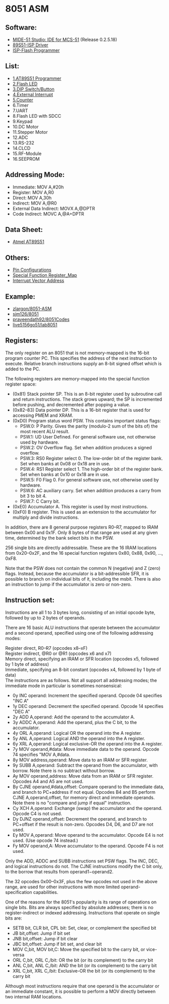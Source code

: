 8051 ASM
====================

## Software:
- [MIDE-51 Studio: IDE for MCS-51](http://www.opcube.com/software/midepack02518.exe) (Release 0.2.5.18)
- [89S51-ISP Driver](https://www.dropbox.com/s/ad67lrqpj0yhbqh/Driver.rar?dl=1)
- [ISP-Flash Programmer](https://www.dropbox.com/s/bnw50hy2odxwcvy/ISP-30a.zip?dl=1)

## List:
- [1.AT89S51 Programmer](https://raw.githubusercontent.com/hearsilent/8051-asm/master/1.AT89S51%20Programmer.jpg)
- [2.Flash LED](https://github.com/hearsilent/8051-asm/blob/master/2.Flash%20LED.asm)
- [3.DIP Switch/Button](https://github.com/hearsilent/8051-asm/blob/master/3.DIP%20Switch_Button.asm)
- [4.External Interrupt](https://github.com/hearsilent/8051-asm/blob/master/4.External%20Interrupt.asm)
- [5.Counter](https://github.com/hearsilent/8051-asm/blob/master/5.Counter.asm)
- 6.Timer
- 7.UART
- 8.Flash LED with SDCC
- 9.Keypad
- 10.DC Motor
- 11.Stepper Motor
- 12.ADC
- 13.RS-232
- 14.CLCD
- 15.RF-Module
- 16.SEEPROM

## Addressing Mode:
- Immediate: MOV A,#20h
- Register: MOV A,R0
- Direct: MOV A,30h
- Indirect: MOV A,@R0
- External Data Indirect: MOVX A,@DPTR
- Code Indirect: MOVC A,@A+DPTR 

## Data Sheet:
- [Atmel AT89S51](http://www.keil.com/dd/docs/datashts/atmel/at89s51_ds.pdf)
    
## Others:
- [Pin Configurations](https://raw.githubusercontent.com/hearsilent/8051-asm/master/Pin_Configurations.gif)
- [Special Function Register_Map](https://raw.githubusercontent.com/hearsilent/8051-asm/master/Special_Function_Register_Map.gif)
- [Interrupt Vector Address](https://raw.githubusercontent.com/hearsilent/8051-asm/master/Interrupt_Vector_Address.gif)
   
## Example:
- [zlargon/8051-ASM](https://github.com/zlargon/8051-ASM)
- [sjm126/8051](https://github.com/sjm126/8051)
- [praveendath92/8051Codes](https://github.com/praveendath92/8051Codes)
- [live5156go51/lab8051](https://github.com/live5156go51/lab8051)
      
## Registers:
The only register on an 8051 that is not memory-mapped is the 16-bit program counter PC. This specifies the address of the next instruction to execute. Relative branch instructions supply an 8-bit signed offset which is added to the PC.   
   
The following registers are memory-mapped into the special function register space:   

- (0x81) Stack pointer SP. This is an 8-bit register used by subroutine call and return instructions. The stack grows upward; the SP is incremented before pushing, and decremented after popping a value.
- (0x82–83) Data pointer DP. This is a 16-bit register that is used for accessing PMEM and XRAM.
- (0xD0) Program status word PSW. This contains important status flags:
	- PSW.0: P Parity. Gives the parity (modulo-2 sum of the bits of) the most recent ALU result.
	- PSW.1: UD User Defined. For general software use, not otherwise used by hardware.
	- PSW.2: OV Overflow flag. Set when addition produces a signed overflow.
	- PSW.3: RS0 Register select 0. The low-order bit of the register bank. Set when banks at 0x08 or 0x18 are in use.
	- PSW.4: RS1 Register select 1. The high-order bit of the register bank. Set when banks at 0x10 or 0x18 are in use.
	- PSW.5: F0 Flag 0. For general software use, not otherwise used by hardware.
	- PSW.6: AC auxiliary carry. Set when addition produces a carry from bit 3 to bit 4.
	- PSW.7: C Carry bit.
- (0xE0) Accumulator A. This register is used by most instructions.
- (0xF0) B register. This is used as an extension to the accumulator for multiply and divide instructions.
   
In addition, there are 8 general purpose registers R0–R7, mapped to IRAM between 0x00 and 0x1F. Only 8 bytes of that range are used at any given time, determined by the bank select bits in the PSW.   
   
256 single bits are directly addressable. These are the 16 IRAM locations from 0x20–0x2F, and the 16 special function registers 0x80, 0x88, 0x90, …, 0xF8.   

Note that the PSW does not contain the common N (negative) and Z (zero) flags. Instead, because the accumulator is a bit-addressible SFR, it is possible to branch on individual bits of it, including the msbit. There is also an instruction to jump if the accumulator is zero or non-zero.   
   
## Instruction set:
Instructions are all 1 to 3 bytes long, consisting of an initial opcode byte, followed by up to 2 bytes of operands.   
   
There are 16 basic ALU instructions that operate between the accumulator and a second operand, specified using one of the following addressing modes:   
   
Register direct, R0–R7 (opcodes x8–xF)   
Register indirect, @R0 or @R1 (opcodes x6 and x7)   
Memory direct, specifying an IRAM or SFR location (opcodes x5, followed by 1 byte of address)   
Immediate, specifying an 8-bit constant (opcodes x4, followed by 1 byte of data)   
The instructions are as follows. Not all support all addressing modes; the immediate mode in particular is sometimes nonsensical:   

- 0y INC operand: Increment the specified operand. Opcode 04 specifies "INC A"
- 1y DEC operand: Decrement the specified operand. Opcode 14 specifies "DEC A"
- 2y ADD A,operand: Add the operand to the accumulator A.
- 3y ADDC A,operand: Add the operand, plus the C bit, to the accumulator.
- 4y ORL A,operand: Logical OR the operand into the A register.
- 5y ANL A,operand: Logical AND the operand into the A register.
- 6y XRL A,operand: Logical exclusive-OR the operand into the A register.
- 7y MOV operand,#data: Move immediate data to the operand. Opcode 74 specifies "MOV A,#data.
- 8y MOV address,operand: Move data to an IRAM or SFR register.
- 9y SUBB A,operand: Subtract the operand from the accumulator, with borrow. Note there is no subtract without borrow.
- Ay MOV operand,address: Move data from an IRAM or SFR register. Opcodes A4 and A5 are not used.
- By CJNE operand,#data,offset: Compare operand to the immediate data, and branch to PC+address if not equal. Opcodes B4 and B5 perform CJNE A,operand,offset, for memory direct and immediate operands. Note there is no "compare and jump if equal" instruction.
- Cy XCH A,operand: Exchange (swap) the accumulator and the operand. Opcode C4 is not used.
- Dy DJNZ operand,offset: Decrement the operand, and branch to PC+offset if the result is non-zero. Opcodes D4, D6, and D7 are not used.
- Ey MOV A,operand: Move operand to the accumulator. Opcode E4 is not used. (Use opcode 74 instead.)
- Fy MOV operand,A: Move accumulator to the operand. Opcode F4 is not used.

Only the ADD, ADDC and SUBB instructions set PSW flags. The INC, DEC, and logical instructions do not. The CJNE instructions modify the C bit only, to the borrow that results from operand1−operand2.   
   
The 32 opcodes 0x00–0x3F, plus the few opcodes not used in the above range, are used for other instructions with more limited operand-specification capabilities.   
   
One of the reasons for the 8051's popularity is its range of operations on single bits. Bits are always specified by absolute addresses; there is no register-indirect or indexed addressing. Instructions that operate on single bits are:   
   
- SETB bit, CLR bit, CPL bit: Set, clear, or complement the specified bit   
- JB bit,offset: Jump if bit set   
- JNB bit,offset: Jump if bit clear   
- JBC bit,offset: Jump if bit set, and clear bit   
- MOV C,bit, MOV bit,C: Move the specified bit to the carry bit, or vice-versa   
- ORL C,bit, ORL C,/bit: OR the bit (or its complement) to the carry bit   
- ANL C,bit, ANL C,/bit: AND the bit (or its complement) to the carry bit   
- XRL C,bit, XRL C,/bit: Exclusive-OR the bit (or its complement) to the carry bit   

Although most instructions require that one operand is the accumulator or an immediate constant, it is possible to perform a MOV directly between two internal RAM locations.   
